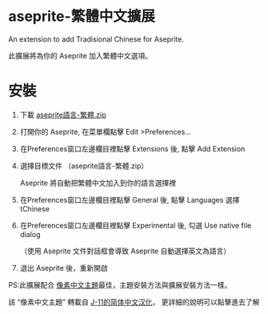 # aseprite-繁體中文擴展
An extension to add Tradisional Chinese for Aseprite.

此擴展將為你的 Aseprite 加入繁體中文選項。

# 安裝
1. 下載 [aseprite語言-繁體.zip](https://raw.githubusercontent.com/chongx1an/aseprite-TradisionalChineseExtension/master/aseprite%E8%AA%9E%E8%A8%80-%E7%B9%81%E9%AB%94.zip)

2. 打開你的 Aseprite, 在菜單欄點擊 Edit >Preferences...

3. 在Preferences窗口左邊欄目裡點擊 Extensions 後, 點擊 Add Extension

4. 選擇目標文件 （aseprite語言-繁體.zip）

    Aseprite 將自動把繁體中文加入到你的語言選擇裡

5. 在Preferences窗口左邊欄目裡點擊 General 後, 點擊 Languages 選擇 tChinese

6. 在Preferences窗口左邊欄目裡點擊 Experimental 後, 勾選 Use native file dialog 
  
   （使用 Aseprite 文件對話框會導致 Aseprite 自動選擇英文為語言）
  
7. 退出 Aseprite 後，重新開啟

PS:此擴展配合 [像素中文主題](https://raw.githubusercontent.com/J-11/Aseprite-Simplified-Chinese/master/Formal/%E4%B8%BB%E9%A2%98-%E5%83%8F%E7%B4%A0%E5%AD%97%E4%BD%93aseprite-theme-pixel.zip)最佳，主題安裝方法與擴展安裝方法一樣。

該 “像素中文主題” 轉載自 [J-11的简体中文汉化](https://github.com/J-11/Aseprite-Simplified-Chinese)， 更詳細的說明可以點擊進去了解


